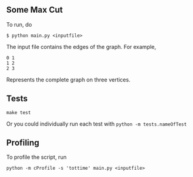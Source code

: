 Some Max Cut
------------

To run, do

```
$ python main.py <inputfile>
```

The input file contains the edges of the graph. For example,

```
0 1
1 2
2 3
```

Represents the complete graph on three vertices.

Tests
-----

`make test`

Or you could individually run each test with `python -m tests.nameOfTest`


Profiling
---------

To profile the script, run

```
python -m cProfile -s 'tottime' main.py <inputfile>
```
